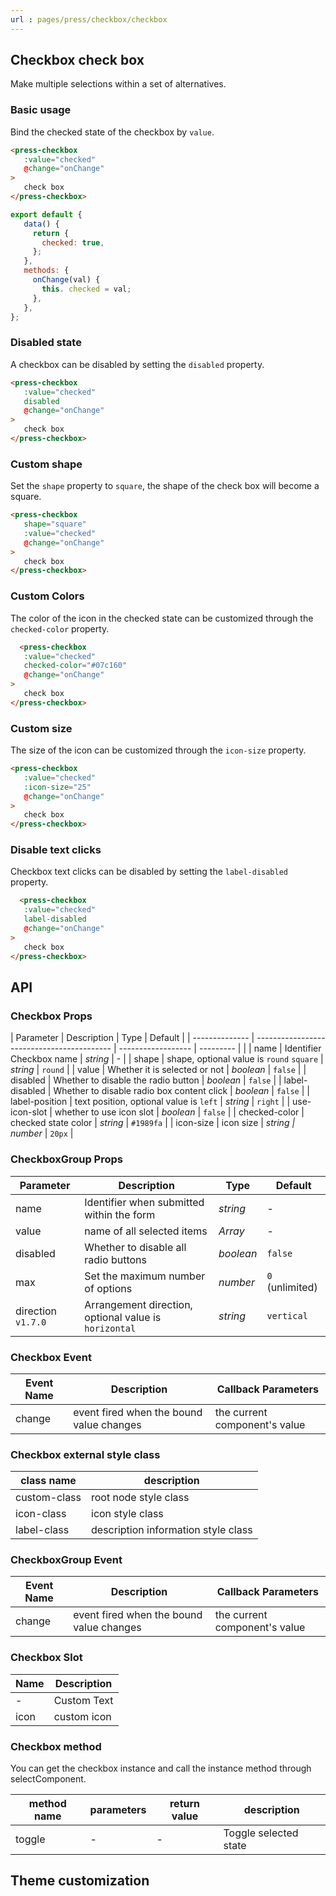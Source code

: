 ```yaml
---
url : pages/press/checkbox/checkbox
---
```


## Checkbox check box


Make multiple selections within a set of alternatives.

### Basic usage

Bind the checked state of the checkbox by `value`.

```html
<press-checkbox
   :value="checked"
   @change="onChange"
>
   check box
</press-checkbox>
```

```js
export default {
   data() {
     return {
       checked: true,
     };
   },
   methods: {
     onChange(val) {
       this. checked = val;
     },
   },
};
```

### Disabled state

A checkbox can be disabled by setting the `disabled` property.

```html
<press-checkbox
   :value="checked"
   disabled
   @change="onChange"
>
   check box
</press-checkbox>
```

### Custom shape

Set the `shape` property to `square`, the shape of the check box will become a square.

```html
<press-checkbox
   shape="square"
   :value="checked"
   @change="onChange"
>
   check box
</press-checkbox>
```

### Custom Colors

The color of the icon in the checked state can be customized through the `checked-color` property.

```html
  <press-checkbox
   :value="checked"
   checked-color="#07c160"
   @change="onChange"
>
   check box
</press-checkbox>
```

### Custom size

The size of the icon can be customized through the `icon-size` property.

```html
<press-checkbox
   :value="checked"
   :icon-size="25"
   @change="onChange"
>
   check box
</press-checkbox>
```


### Disable text clicks

Checkbox text clicks can be disabled by setting the `label-disabled` property.

```html
  <press-checkbox
   :value="checked"
   label-disabled
   @change="onChange"
>
   check box
</press-checkbox>
```

## API

### Checkbox Props

| Parameter      | Description                                | Type               | Default   |
| -------------- | ------------------------------------------ | ------------------ | --------- |  |
| name           | Identifier Checkbox name                   | _string_           | -         |
| shape          | shape, optional value is `round` `square`  | _string_           | `round`   |
| value          | Whether it is selected or not              | _boolean_          | `false`   |
| disabled       | Whether to disable the radio button        | _boolean_          | `false`   |
| label-disabled | Whether to disable radio box content click | _boolean_          | `false`   |
| label-position | text position, optional value is `left`    | _string_           | `right`   |
| use-icon-slot  | whether to use icon slot                   | _boolean_          | `false`   |
| checked-color  | checked state color                        | _string_           | `#1989fa` |
| icon-size      | icon size                                  | _string \| number_ | `20px`    |

### CheckboxGroup Props

| Parameter          | Description                                           | Type      | Default         |
| ------------------ | ----------------------------------------------------- | --------- | --------------- |
| name               | Identifier when submitted within the form             | _string_  | -               |
| value              | name of all selected items                            | _Array_   | -               |
| disabled           | Whether to disable all radio buttons                  | _boolean_ | `false`         |
| max                | Set the maximum number of options                     | _number_  | `0` (unlimited) |
| direction `v1.7.0` | Arrangement direction, optional value is `horizontal` | _string_  | `vertical`      |

### Checkbox Event

| Event Name | Description                              | Callback Parameters           |
| ---------- | ---------------------------------------- | ----------------------------- |
| change     | event fired when the bound value changes | the current component's value |

### Checkbox external style class

| class name   | description                         |
| ------------ | ----------------------------------- |
| custom-class | root node style class               |
| icon-class   | icon style class                    |
| label-class  | description information style class |

### CheckboxGroup Event

| Event Name | Description                              | Callback Parameters           |
| ---------- | ---------------------------------------- | ----------------------------- |
| change     | event fired when the bound value changes | the current component's value |

### Checkbox Slot

| Name | Description |
| ---- | ----------- |
| -    | Custom Text |
| icon | custom icon |

### Checkbox method

You can get the checkbox instance and call the instance method through selectComponent.

| method name | parameters | return value | description           |
| ----------- | ---------- | ------------ | --------------------- |
| toggle      | -          | -            | Toggle selected state |

## Theme customization

<theme-config />